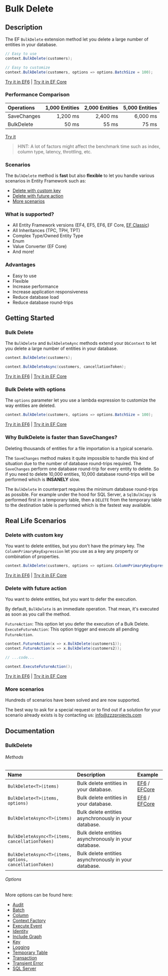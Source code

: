 # Bulk Delete

## Description

The EF `BulkDelete` extension method let you delete a large number of entities in your database.

```csharp
// Easy to use
context.BulkDelete(customers);

// Easy to customize
context.BulkDelete(customers, options => options.BatchSize = 100);
```
[Try it in EF6](https://dotnetfiddle.net/ESKZJq) | [Try it in EF Core](https://dotnetfiddle.net/BCyXU6)

### Performance Comparison

| Operations      | 1,000 Entities | 2,000 Entities | 5,000 Entities |
| :-------------- | -------------: | -------------: | -------------: |
| SaveChanges     | 1,200 ms       | 2,400 ms       | 6,000 ms       |
| BulkDelete      | 50 ms          | 55 ms          | 75 ms         |

[Try it](https://dotnetfiddle.net/qYjiA9)

> HINT: A lot of factors might affect the benchmark time such as index, column type, latency, throttling, etc.

### Scenarios
The `BulkDelete` method is **fast** but also **flexible** to let you handle various scenarios in Entity Framework such as:

- [Delete with custom key](#delete-with-custom-key)
- [Delete with future action](#delete-with-future-action)
- [More scenarios](#more-scenarios)

### What is supported?
- All Entity Framework versions (EF4, EF5, EF6, EF Core, [EF Classic](https://entityframework-classic.net/))
- All Inheritances (TPC, TPH, TPT)
- Complex Type/Owned Entity Type
- Enum
- Value Converter (EF Core)
- And more!

### Advantages
- Easy to use
- Flexible
- Increase performance
- Increase application responsiveness
- Reduce database load
- Reduce database round-trips

## Getting Started

### Bulk Delete
The `BulkDelete` and `BulkDeleteAync` methods extend your `DbContext` to let you delete a large number of entities in your database.

```csharp
context.BulkDelete(customers);

context.BulkDeleteAsync(customers, cancellationToken);
```
[Try it in EF6](https://dotnetfiddle.net/10nw7a) | [Try it in EF Core](https://dotnetfiddle.net/EO0Z1R)

### Bulk Delete with options
The `options` parameter let you use a lambda expression to customize the way entities are deleted.

```csharp
context.BulkDelete(customers, options => options.BatchSize = 100);
```
[Try it in EF6](https://dotnetfiddle.net/ygZVAu) | [Try it in EF Core](https://dotnetfiddle.net/lIUiH2)

### Why BulkDelete is faster than SaveChanges?
Deleting thousands of entities for a file importation is a typical scenario.

The `SaveChanges` method makes it quite impossible to handle this kind of situation due to the number of database round-trips required. The `SaveChanges` perform one database round-trip for every entity to delete. So if you need to delete 10,000 entities, 10,000 database round-trips will be performed which is **INSANELY** slow.

The `BulkDelete` in counterpart requires the minimum database round-trips as possible. For example under the hood for SQL Server, a `SqlBulkCopy` is performed first in a temporary table, then a `DELETE` from the temporary table to the destination table is performed which is the fastest way available.

## Real Life Scenarios

### Delete with custom key
You want to delete entities, but you don't have the primary key. The `ColumnPrimaryKeyExpression` let you use as a key any property or combination of properties.

```csharp
context.BulkDelete(customers, options => options.ColumnPrimaryKeyExpression = c => c.Code);    
```
[Try it in EF6](https://dotnetfiddle.net/9M6bKt) | [Try it in EF Core](https://dotnetfiddle.net/91wZzc)

### Delete with future action
You want to delete entities, but you want to defer the execution.

By default, `BulkDelete` is an immediate operation. That mean, it's executed as soon as you call the method.

`FutureAction`: This option let you defer the execution of a Bulk Delete.
`ExecuteFutureAction`: This option trigger and execute all pending `FutureAction`.

```csharp
context.FutureAction(x => x.BulkDelete(customers1));
context.FutureAction(x => x.BulkDelete(customers2));

// ...code...

context.ExecuteFutureAction();
```
[Try it in EF6](https://dotnetfiddle.net/KovTrj) | [Try it in EF Core](https://dotnetfiddle.net/V6KsSl)

### More scenarios
Hundreds of scenarios have been solved and are now supported.

The best way to ask for a special request or to find out if a solution for your scenario already exists is by contacting us:
info@zzzprojects.com

## Documentation

### BulkDelete

###### Methods

| Name | Description | Example |
| :--- | :---------- | :------ |
| `BulkDelete<T>(items)` | Bulk delete entities in your database. | [EF6](https://dotnetfiddle.net/4Jv1H6) / [EFCore](https://dotnetfiddle.net/gwc9hl)|
| `BulkDelete<T>(items, options)` | Bulk delete entities in your database.  | [EF6](https://dotnetfiddle.net/IedG1h) / [EFCore](https://dotnetfiddle.net/Qek2MJ) |
| `BulkDeleteAsync<T>(items)` | Bulk delete entities asynchronously in your database. | |
| `BulkDeleteAsync<T>(items, cancellationToken)` | Bulk delete entities asynchronously in your database. | |
| `BulkDeleteAsync<T>(items, options, cancellationToken)` | Bulk delete entities asynchronously in your database. | |

###### Options
More options can be found here:

- [Audit](https://entityframework-extensions.net/audit)
- [Batch](https://entityframework-extensions.net/batch)
- [Column](https://entityframework-extensions.net/column)
- [Context Factory](https://entityframework-extensions.net/context-factory)
- [Execute Event](https://entityframework-extensions.net/execute-event)
- [Identity](https://entityframework-extensions.net/identity)
- [Include Graph](https://entityframework-extensions.net/include-graph)
- [Key](https://entityframework-extensions.net/key)
- [Logging](https://entityframework-extensions.net/logging)
- [Temporary Table](https://entityframework-extensions.net/temporary-table)
- [Transaction](https://entityframework-extensions.net/transaction)
- [Transient Error](https://entityframework-extensions.net/transient-error)
- [SQL Server](https://entityframework-extensions.net/sql-server)
